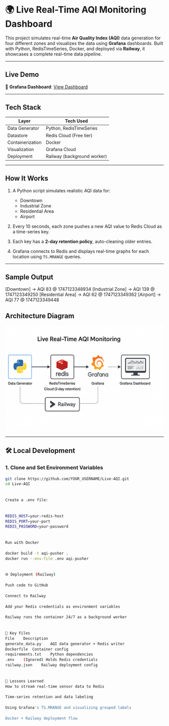 # 🌍 Live Real-Time AQI Monitoring Dashboard

This project simulates real-time **Air Quality Index (AQI)** data generation for four different zones and visualizes the data using **Grafana** dashboards. Built with Python, RedisTimeSeries, Docker, and deployed via **Railway**, it showcases a complete real-time data pipeline.

---

## Live Demo

🔗 **Grafana Dashboard**: [View Dashboard](https://yashhonrao2024.grafana.net/public-dashboards/78aec0ef856848239209fd5293506e7e)

---

## Tech Stack

| Layer            | Tech Used                          |
|------------------|------------------------------------|
| Data Generator   | Python, RedisTimeSeries            |
| Datastore        | Redis Cloud (Free tier)            |
| Containerization | Docker                             |
| Visualization    | Grafana Cloud                      |
| Deployment       | Railway (background worker)        |

---

## How It Works

1. A Python script simulates realistic AQI data for:
   - Downtown
   - Industrial Zone
   - Residential Area
   - Airport

2. Every 10 seconds, each zone pushes a new AQI value to Redis Cloud as a time-series key.

3. Each key has a **2-day retention policy**, auto-cleaning older entries.

4. Grafana connects to Redis and displays real-time graphs for each location using `TS.MRANGE` queries.

---

## Sample Output

[Downtown] -> AQI 83 @ 1747123348934
[Industrial Zone] -> AQI 139 @ 1747123349250
[Residential Area] -> AQI 62 @ 1747123349362
[Airport] -> AQI 77 @ 1747123349448


## Architecture Diagram

![Live Real-Time AQI Monitoring Architecture](architecture.png)


---

## 🛠️ Local Development

### 1. Clone and Set Environment Variables

```bash
git clone https://github.com/YOUR_USERNAME/Live-AQI.git
cd Live-AQI


Create a .env file:


REDIS_HOST=your-redis-host
REDIS_PORT=your-port
REDIS_PASSWORD=your-password


Run with Docker

docker build -t aqi-pusher .
docker run --env-file .env aqi-pusher


🌐 Deployment (Railway)

Push code to GitHub

Connect to Railway

Add your Redis credentials as environment variables

Railway runs the container 24/7 as a background worker


📁 Key Files
File	Description
generate_data.py	AQI data generator + Redis writer
Dockerfile	Container config
requirements.txt	Python dependencies
.env	(Ignored) Holds Redis credentials
railway.json	Railway deployment config


🧠 Lessons Learned
How to stream real-time sensor data to Redis

Time-series retention and data labeling

Using Grafana's TS.MRANGE and visualizing grouped labels

Docker + Railway deployment flow